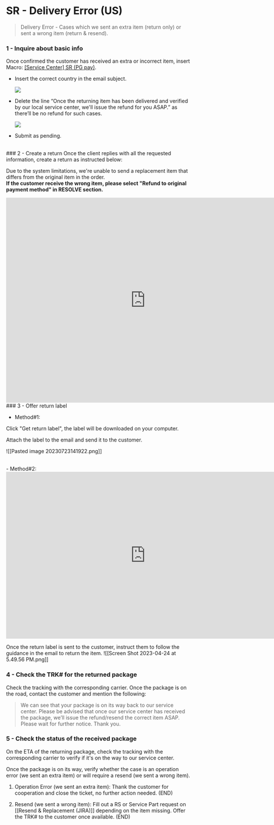 # SR - Delivery Error (US)

> Delivery Error - Cases which we sent an extra item (return only) or sent a wrong item (return & resend).

### 1 - Inquire about basic info
Once confirmed the customer has received an extra or incorrect item, insert Macro: <u>[Service Center] SR (PG pay)</u>. 
   
- Insert the correct country in the email subject. 
   
   ![](https://lh6.googleusercontent.com/B9WsXkXUGJz2mZjdxPtBNdhj_RA0aMjHmyLJj1KIXhqP0qyvR96VTB1p2ZomNWsFZtsHzU-wiEU_l1jXmEAYUXnDFZco-3TAy3lpaN5J4E5txpc1ENwka_Cs8pbb0Th4-LZ78YfyNngGE_Wpgq3Yceoxndy_vkQcL1eCB4I6OxGB84Kw_yzcHsSZLcrc)
   
- Delete the line “Once the returning item has been delivered and verified by our local service center, we'll issue the refund for you ASAP.” as there’ll be no refund for such cases.
   
   ![](https://lh6.googleusercontent.com/N6UjSRypjb4qMUMHjU8ZLXO2a4XNNP1oqzhmxkbDTZy1avS17DF0zp15XND4wpMGMxARZtSASalri-Z5XPhQDw8VxLigczn9-YI9LQeUS3VuolNhY7SCRetZ1odnGtgCLZ9nk8ZmVOvWEiDbzCYHz1vdT5o_Ze9P3e6iWozUuWWu92VJbAKovsUajk95)
   
- Submit as pending. 

<br>
### 2 - Create a return
Once the client replies with all the requested information, create a return as instructed below:

Due to the system limitations, we're unable to send a replacement item that differs from the original item in the order.  
**If the customer receive the wrong item, please select "Refund to original payment method" in RESOLVE section.**

<iframe src="https://docs.google.com/presentation/d/e/2PACX-1vQ3Nvhf-NB8uydO3u-8-iXva9A48PbK1KLtv8HtoIg1T87MxTw33AXtGn1v_YJ_FyExsZRwLQdQ6DF3/embed?start=false&loop=false" frameborder="0" width="760" height="560" allowfullscreen="true" mozallowfullscreen="true" webkitallowfullscreen="true"></iframe>
<br>
### 3 - Offer return label

- Method#1:

Click "Get return label", the label will be downloaded on your computer.

Attach the label to the email and send it to the customer.

![[Pasted image 20230723141922.png]]

<br>
- Method#2:
<iframe src="https://docs.google.com/presentation/d/e/2PACX-1vQs3QqZKzBN0o5ipV_h_uIw4eBwK-XNbrj_6iTlMcildrtbDwsA2egFFqC7HB3QwTvN3DW-MHCIRhek/embed?start=false" frameborder="0" width="760" height="456" allowfullscreen="true" mozallowfullscreen="true" webkitallowfullscreen="true"></iframe>

Once the return label is sent to the customer, instruct them to follow the guidance in the email to return the item.
![[Screen Shot 2023-04-24 at 5.49.56 PM.png]]


### 4 - Check the TRK# for the returned package
Check the tracking with the corresponding carrier. Once the package is on the road, contact the customer and mention the following:

> We can see that your package is on its way back to our service center. Please be advised that once our service center has received the package, we’ll issue the refund/resend the correct item ASAP. Please wait for further notice. Thank you.

### 5 - Check the status of the received package
On the ETA of the returning package, check the tracking with the corresponding carrier to verify if it's on the way to our service center. 

Once the package is on its way, verify whether the case is an operation error (we sent an extra item) or will require a resend (we sent a wrong item).

1. Operation Error (we sent an extra item): Thank the customer for cooperation and close the ticket, no further action needed. (END)
   
2. Resend (we sent a wrong item):  Fill out a RS or Service Part request on [[Resend & Replacement (JIRA)]] depending on the item missing. Offer the TRK# to the customer once available. (END)